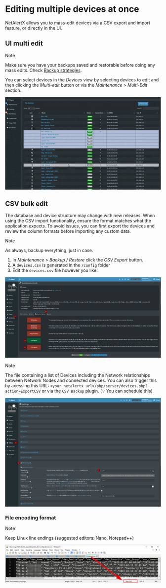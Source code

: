 # Editing multiple devices at once

NetAlertX allows you to mass-edit devices via a CSV export and import feature, or directly in the UI.

## UI multi edit

> [!NOTE] 
> Make sure you have your backups saved and restorable before doing any mass edits. Check [Backup strategies](./BACKUPS.md). 

You can select devices in the _Devices_ view by selecting devices to edit and then clicking the _Multi-edit_ button or via the _Maintenance_ > _Multi-Edit_ section.

![Maintenance > Multi-edit](./img/DEVICES_BULK_EDITING/MULTI-EDIT.gif)


## CSV bulk edit

The database and device structure may change with new releases. When using the CSV import functionality, ensure the format matches what the application expects. To avoid issues, you can first export the devices and review the column formats before importing any custom data.

> [!NOTE] 
> As always, backup everything, just in case.

1. In _Maintenance_ > _Backup / Restore_ click the _CSV Export_ button.  
2. A `devices.csv` is generated in the `/config` folder
3. Edit the `devices.csv` file however you like. 

![Maintenance > CSV Export](./img/DEVICES_BULK_EDITING/MAINTENANCE_CSV_EXPORT.png)

> [!NOTE] 
> The file containing a list of Devices including the Network relationships between Network Nodes and connected devices. You can also trigger this by acessing this URL: `<your netalertx url>/php/server/devices.php?action=ExportCSV` or via the `CSV Backup` plugin. (💡 You can schedule this)

![Settings > CSV Backup](./img/DEVICES_BULK_EDITING/CSV_BACKUP_SETTINGS.png)

### File encoding format

> [!NOTE] 
> Keep Linux line endings (suggested editors: Nano, Notepad++)

![Nodepad++ line endings](./img/DEVICES_BULK_EDITING/NOTEPAD++.png)





